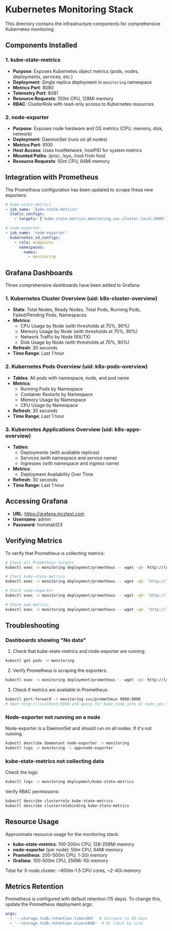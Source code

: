 # Kubernetes Monitoring Stack

This directory contains the infrastructure components for comprehensive Kubernetes monitoring.

## Components Installed

### 1. kube-state-metrics
- **Purpose**: Exposes Kubernetes object metrics (pods, nodes, deployments, services, etc.)
- **Deployment**: Single replica deployment in `monitoring` namespace
- **Metrics Port**: 8080
- **Telemetry Port**: 8081
- **Resource Requests**: 100m CPU, 128Mi memory
- **RBAC**: ClusterRole with read-only access to Kubernetes resources

### 2. node-exporter
- **Purpose**: Exposes node hardware and OS metrics (CPU, memory, disk, network)
- **Deployment**: DaemonSet (runs on all nodes)
- **Metrics Port**: 9100
- **Host Access**: Uses hostNetwork, hostPID for system metrics
- **Mounted Paths**: /proc, /sys, /root from host
- **Resource Requests**: 50m CPU, 64Mi memory

## Integration with Prometheus

The Prometheus configuration has been updated to scrape these new exporters:

```yaml
# kube-state-metrics
- job_name: 'kube-state-metrics'
  static_configs:
    - targets: ['kube-state-metrics.monitoring.svc.cluster.local:8080']

# node-exporter
- job_name: 'node-exporter'
  kubernetes_sd_configs:
    - role: endpoints
      namespaces:
        names:
          - monitoring
```

## Grafana Dashboards

Three comprehensive dashboards have been added to Grafana:

### 1. Kubernetes Cluster Overview (uid: k8s-cluster-overview)
- **Stats**: Total Nodes, Ready Nodes, Total Pods, Running Pods, Failed/Pending Pods, Namespaces
- **Metrics**:
  - CPU Usage by Node (with thresholds at 70%, 90%)
  - Memory Usage by Node (with thresholds at 70%, 90%)
  - Network Traffic by Node (RX/TX)
  - Disk Usage by Node (with thresholds at 70%, 90%)
- **Refresh**: 30 seconds
- **Time Range**: Last 1 hour

### 2. Kubernetes Pods Overview (uid: k8s-pods-overview)
- **Tables**: All pods with namespace, node, and pod name
- **Metrics**:
  - Running Pods by Namespace
  - Container Restarts by Namespace
  - Memory Usage by Namespace
  - CPU Usage by Namespace
- **Refresh**: 30 seconds
- **Time Range**: Last 1 hour

### 3. Kubernetes Applications Overview (uid: k8s-apps-overview)
- **Tables**:
  - Deployments (with available replicas)
  - Services (with namespace and service name)
  - Ingresses (with namespace and ingress name)
- **Metrics**:
  - Deployment Availability Over Time
- **Refresh**: 30 seconds
- **Time Range**: Last 1 hour

## Accessing Grafana

- **URL**: https://grafana.mcztest.com
- **Username**: admin
- **Password**: homelab123

## Verifying Metrics

To verify that Prometheus is collecting metrics:

```bash
# Check all Prometheus targets
kubectl exec -n monitoring deployment/prometheus -- wget -qO- http://localhost:9090/api/v1/targets | jq '.data.activeTargets[] | {job: .labels.job, health: .health}'

# Check kube-state-metrics
kubectl exec -n monitoring deployment/prometheus -- wget -qO- 'http://localhost:9090/api/v1/query?query=kube_node_info'

# Check node-exporter
kubectl exec -n monitoring deployment/prometheus -- wget -qO- 'http://localhost:9090/api/v1/query?query=node_memory_MemTotal_bytes'

# Check pod metrics
kubectl exec -n monitoring deployment/prometheus -- wget -qO- 'http://localhost:9090/api/v1/query?query=kube_pod_info'
```

## Troubleshooting

### Dashboards showing "No data"

1. Check that kube-state-metrics and node-exporter are running:
```bash
kubectl get pods -n monitoring
```

2. Verify Prometheus is scraping the exporters:
```bash
kubectl exec -n monitoring deployment/prometheus -- wget -qO- http://localhost:9090/api/v1/targets
```

3. Check if metrics are available in Prometheus:
```bash
kubectl port-forward -n monitoring svc/prometheus 9090:9090
# Open http://localhost:9090 and query for kube_node_info or node_cpu_seconds_total
```

### Node-exporter not running on a node

Node-exporter is a DaemonSet and should run on all nodes. If it's not running:

```bash
kubectl describe daemonset node-exporter -n monitoring
kubectl logs -n monitoring -l app=node-exporter
```

### kube-state-metrics not collecting data

Check the logs:
```bash
kubectl logs -n monitoring deployment/kube-state-metrics
```

Verify RBAC permissions:
```bash
kubectl describe clusterrole kube-state-metrics
kubectl describe clusterrolebinding kube-state-metrics
```

## Resource Usage

Approximate resource usage for the monitoring stack:

- **kube-state-metrics**: 100-200m CPU, 128-256Mi memory
- **node-exporter** (per node): 50m CPU, 64Mi memory
- **Prometheus**: 200-500m CPU, 1-2Gi memory
- **Grafana**: 100-500m CPU, 256Mi-1Gi memory

Total for 3-node cluster: ~600m-1.5 CPU cores, ~2-4Gi memory

## Metrics Retention

Prometheus is configured with default retention (15 days). To change this, update the Prometheus deployment args:

```yaml
args:
  - '--storage.tsdb.retention.time=30d'  # Increase to 30 days
  - '--storage.tsdb.retention.size=10GB'  # Or limit by size
```
